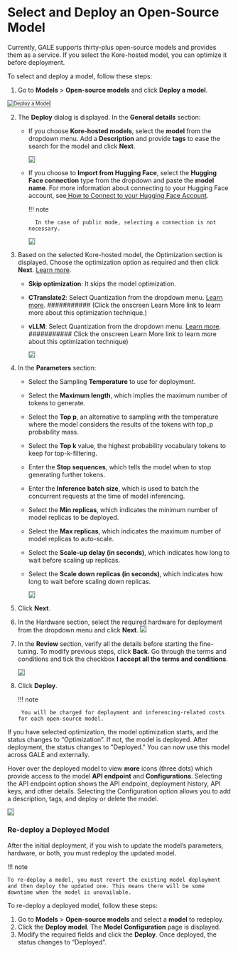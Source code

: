 
# Select and Deploy an Open-Source Model


Currently, GALE supports thirty-plus open-source models and provides them as a service. If you select the Kore-hosted model, you can optimize it before deployment.

To select and deploy a model, follow these steps:



1. Go to **Models** > **Open-source models** and click **Deploy a model**. 
<img src="../images/deploy-a-model.png" alt="Deploy a Model" title="Deploy a Model" style="border: 1px solid gray; zoom:80%;">


2. The **Deploy** dialog is displayed. In the **General details** section:
    * If you choose **Kore-hosted models**, select the **model** from the dropdown menu. Add a **Description** and provide **tags** to ease the search for the model and click **Next**. 

        <img src="../images/image8.png" alt=" " title=" " style="border: 1px solid gray; zoom:80%;">





    * If you choose to **Import from Hugging Face**, select the **Hugging Face connection** type from the dropdown and paste the **model name**. 
    For more information about connecting to your Hugging Face account, see[ How to Connect to your Hugging Face Account](../../settings/integrations/enable-hugging-face.md).

        !!! note

            In the case of public mode, selecting a connection is not necessary.  


        <img src="../images/image7.png" alt=" " title=" " style="border: 1px solid gray; zoom:80%;">



  
  
  
  

3. Based on the selected Kore-hosted model, the Optimization section is displayed. Choose the optimization option as required and then click **Next**. [Learn more](model-optimization.md).
    * **Skip optimization**: It skips the model optimization.
    * **CTranslate2**: Select Quantization from the dropdown menu. [Learn more](model-optimization.md#ctranslate2). ########### (Click the onscreen Learn More link to learn more about this optimization technique.) 
    * **vLLM**: Select Quantization from the dropdown menu. [Learn more](model-optimization.md#vllm). ########### Click the onscreen Learn More link to learn more about this optimization technique)   


        <img src="../images/image1.png" alt=" " title=" " style="border: 1px solid gray; zoom:80%;">




          


4. In the **Parameters** section:  

    * Select the Sampling **Temperature** to use for deployment.
    * Select the **Maximum length**, which implies the maximum number of tokens to generate.
    * Select the **Top p**, an alternative to sampling with the temperature where the model considers the results of the tokens with top_p probability mass.
    * Select the **Top k** value, the highest probability vocabulary tokens to keep for top-k-filtering.
    * Enter the **Stop sequences**, which tells the model when to stop generating further tokens.  
    * Enter the **Inference batch size**, which is used to batch the concurrent requests at the time of model inferencing.
    * Select the **Min replicas**, which indicates the minimum number of model replicas to be deployed.
    * Select the **Max replicas**, which indicates the maximum number of model replicas to auto-scale.
    * Select the **Scale-up delay (in seconds)**, which indicates how long to wait before scaling up replicas.
    * Select the **Scale down replicas (in seconds)**, which indicates how long to wait before scaling down replicas.  


        <img src="../images/image2.png" alt=" " title=" " style="border: 1px solid gray; zoom:80%;">


5. Click **Next**.
6. In the Hardware section, select the required hardware for deployment from the dropdown menu and click **Next**. 
    <img src="../images/image6.png" alt=" " title=" " style="border: 1px solid gray; zoom:80%;">



7. In the **Review** section, verify all the details before starting the fine-tuning. To modify previous steps, click **Back**. Go through the terms and conditions and tick the checkbox **I accept all the terms and conditions**.[ ](https://docs.kore.ai/gale/models/open-source-models/images/deploy-model-review-section.png)

    <img src="../images/image3.png" alt=" " title=" " style="border: 1px solid gray; zoom:80%;">
8. Click **Deploy**.

    !!! note

        You will be charged for deployment and inferencing-related costs for each open-source model.  
  


If you have selected optimization, the model optimization starts, and the status changes to “Optimization”. If not, the model is deployed. After deployment, the status changes to "Deployed." You can now use this model across GALE and externally.

Hover over the deployed model to view **more** icons (three dots) which provide access to the model **API endpoint** and **Configurations**. Selecting the API endpoint option shows the API endpoint, deployment history, API keys, and other details. Selecting the Configuration option allows you to add a description, tags, and deploy or delete the model.



<img src="../images/image4.png" alt=" " title=" " style="border: 1px solid gray; zoom:80%;">


  



### Re-deploy a Deployed Model

After the initial deployment, if you wish to update the model’s parameters, hardware, or both, you must redeploy the updated model.

!!! note

    To re-deploy a model, you must revert the existing model deployment and then deploy the updated one. This means there will be some downtime when the model is unavailable.

To re-deploy a deployed model, follow these steps:



1. Go to **Models** > **Open-source models** and select a **model** to redeploy.
2. Click the **Deploy model**. The **Model Configuration** page is displayed.
3. Modify the required fields and click the **Deploy**. Once deployed, the status changes to “Deployed”.
